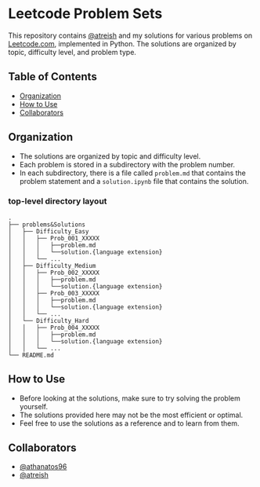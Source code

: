 # Leetcode Problem Sets

This repository contains [@atreish](https://github.com/atreish) and my solutions for various problems on [Leetcode.com](https://leetcode.com/), implemented in Python. The solutions are organized by topic, difficulty level, and problem type.

## Table of Contents

- [Organization](#organization)
- [How to Use](#how-to-use)
- [Collaborators](#collaborators)

## Organization
- The solutions are organized by topic and difficulty level.
- Each problem is stored in a subdirectory with the problem number.
- In each subdirectory, there is a file called `problem.md` that contains the problem statement and a `solution.ipynb` file that contains the solution.

### top-level directory layout
	.
	├── problems&Solutions
	│   ├── Difficulty_Easy
	│   │   ├── Prob_001_XXXXX
	│   │   │   ├──problem.md
	│   │   │   └──solution.{language extension}
	│   │   └── ...
	│   ├── Difficulty_Medium
	│   │   ├── Prob_002_XXXXX
	│   │   │   ├──problem.md
	│   │   │   └──solution.{language extension}
	│   │   ├── Prob_003_XXXXX
	│   │   │   ├──problem.md
	│   │   │   └──solution.{language extension}
	│   │   └── ...
	│   └── Difficulty_Hard
	│   │   ├── Prob_004_XXXXX
	│   │   │   ├──problem.md
	│   │   │   └──solution.{language extension}
	│   │   └── ...
	└── README.md              



## How to Use
- Before looking at the solutions, make sure to try solving the problem yourself.
- The solutions provided here may not be the most efficient or optimal.
- Feel free to use the solutions as a reference and to learn from them.

## Collaborators
- [@athanatos96](https://github.com/athanatos96)
- [@atreish](https://github.com/atreish) 

